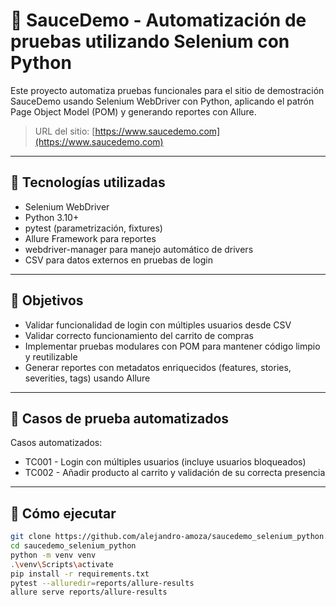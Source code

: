 # 🧪 SauceDemo - Automatización de pruebas utilizando Selenium con Python

Este proyecto automatiza pruebas funcionales para el sitio de demostración SauceDemo usando Selenium WebDriver con Python, aplicando el patrón Page Object Model (POM) y generando reportes con Allure.

> URL del sitio: [https://www.saucedemo.com](https://www.saucedemo.com)

---

## 🔧 Tecnologías utilizadas

- Selenium WebDriver
- Python 3.10+
- pytest (parametrización, fixtures)
- Allure Framework para reportes
- webdriver-manager para manejo automático de drivers
- CSV para datos externos en pruebas de login

---

## 🎯 Objetivos

- Validar funcionalidad de login con múltiples usuarios desde CSV
- Validar correcto funcionamiento del carrito de compras
- Implementar pruebas modulares con POM para mantener código limpio y reutilizable
- Generar reportes con metadatos enriquecidos (features, stories, severities, tags) usando Allure

---

## 🧪 Casos de prueba automatizados

Casos automatizados:
- TC001 - Login con múltiples usuarios (incluye usuarios bloqueados)
- TC002 - Añadir producto al carrito y validación de su correcta presencia

---

## 🚀 Cómo ejecutar
```bash
git clone https://github.com/alejandro-amoza/saucedemo_selenium_python.git
cd saucedemo_selenium_python
python -m venv venv
.\venv\Scripts\activate
pip install -r requirements.txt
pytest --alluredir=reports/allure-results
allure serve reports/allure-results
